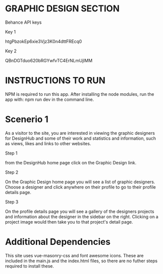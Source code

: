 # GRAPHIC DESIGN SECTION

Behance API keys

Key 1

htgPbzokEp6xie3Vjz3K0n4dttFREcq0

Key 2

QBnDGTduo620bRGYwfvTC4ErNLmUjIMM

# INSTRUCTIONS TO RUN

NPM is required to run this app. After installing the node modules, run the app with: npm run dev
in the command line.

# Scenerio 1

As a visitor to the site, you are interested in viewing the graphic designers for DesignHub and some of their work and statistics and information, such as views, likes and links to other websites.

Step 1 

from the DesignHub home page click on the Graphic Design link.

Step 2 

On the Graphic Design home page you will see a list of graphic designers. Choose a designer and click anywhere on their profile to go to their profile details page.

Step 3

On the profile details page you will see a gallery of the designers projects and information about the designer in the sidebar on the right. Clicking on a project image would then take you to that project's detail page.

# Additional Dependencies

This site uses vue-masonry-css and font awesome icons. These are included in the main.js and the index.html files, so there are no futher steps required to install these.